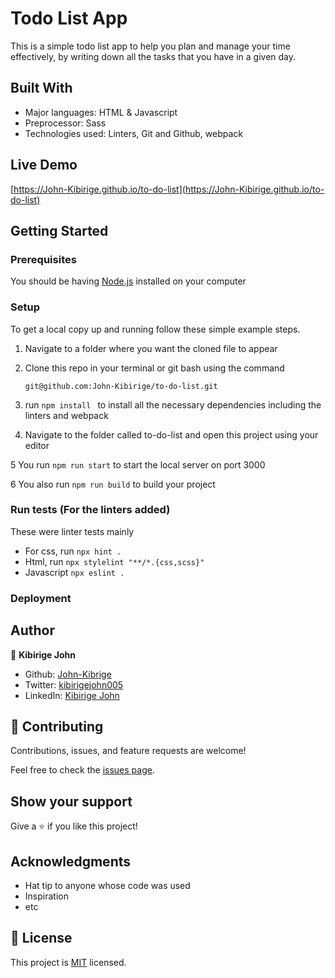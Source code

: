 # Todo List App

This is a simple todo list app to help you plan and manage your time effectively, by writing down all the tasks that you have in a given day.

## Built With

- Major languages: HTML & Javascript
- Preprocessor: Sass
- Technologies used: Linters, Git and Github, webpack

## Live Demo

[https://John-Kibirige.github.io/to-do-list](https://John-Kibirige.github.io/to-do-list)

## Getting Started

### Prerequisites

You should be having [Node.js](https://nodejs.org/en/) installed on your computer

### Setup

To get a local copy up and running follow these simple example steps.

1. Navigate to a folder where you want the cloned file to appear

2. Clone this repo in your terminal or git bash using the command

   `git@github.com:John-Kibirige/to-do-list.git`

3. run `npm install ` to install all the necessary dependencies including the linters and webpack

4. Navigate to the folder called to-do-list and open this project using your editor

5 You run `npm run start` to start the local server on port 3000

6 You also run `npm run build` to build your project

### Run tests (For the linters added)

These were linter tests mainly

- For css, run `npx hint .`
- Html, run `npx stylelint "**/*.{css,scss}"`
- Javascript `npx eslint .`

### Deployment

## Author

👤 **Kibirige John**

- Github: [John-Kibrige](https://github.com/John-Kibirige)
- Twitter: [kibirigejohn005](https://twitter.com/kibirigejohn005)
- LinkedIn: [Kibirige John](https://www.linkedin.com/in/kibirige-john-64160520a/trk=public_profile_samename-profile_profile-result-card_result-card_full-click&original_referer=https%3A%2F%2Fwww%2Egoogle%2Ecom%2F&originalSubdomain=ug)

## 🤝 Contributing

Contributions, issues, and feature requests are welcome!

Feel free to check the [issues page](https://github.com/John-Kibirige/to-do-list/issues).

## Show your support

Give a ⭐️ if you like this project!

## Acknowledgments

- Hat tip to anyone whose code was used
- Inspiration
- etc

## 📝 License

This project is [MIT](./MIT.md) licensed.
